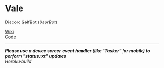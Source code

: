 # Vale  
  
Discord SelfBot (*UserBot*)  
  
[Wiki](wiki)  
[Code](Bot.json)  
  
***  
  
***Please use a device screen event handler (like "Tasker" for mobile) to perform "status.txt" updates***  
*Heroku-build*
